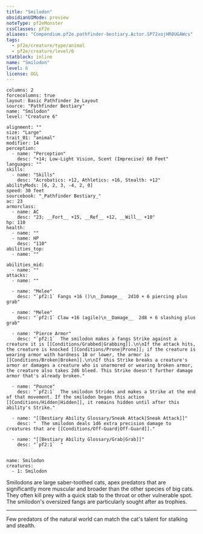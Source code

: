 ```yaml
---
title: "Smilodon"
obsidianUIMode: preview
noteType: pf2eMonster
cssClasses: pf2e
aliases: "Compendium.pf2e.pathfinder-bestiary.Actor.SP72xojHR0UGAWcs" 
tags:
  - pf2e/creature/type/animal
  - pf2e/creature/level/6
statblock: inline
name: "Smilodon"
level: 6
license: OGL
---
```


```statblock
columns: 2
forcecolumns: true
layout: Basic Pathfinder 2e Layout
source: "Pathfinder Bestiary"
name: "Smilodon"
level: "Creature 6"

alignment: ""
size: "Large"
trait_01: "animal"
modifier: 14
perception:
  - name: "Perception"
    desc: "+14; Low-Light Vision, Scent (Imprecise) 60 Feet"
languages: ""
skills:
  - name: "Skills"
    desc: "Acrobatics: +12, Athletics: +16, Stealth: +12"
abilityMods: [6, 2, 3, -4, 2, 0]
speed: 30 feet
sourcebook: "_Pathfinder Bestiary_"
ac: 23
armorclass:
  - name: AC
    desc: "23; __Fort__ +15, __Ref__ +12, __Will__ +10"
hp: 110
health:
  - name: ""
  - name: HP
    desc: "110"
abilities_top:
  - name: ""

abilities_mid:
  - name: ""
attacks:
  - name: ""

  - name: "Melee"
    desc: "`pf2:1` Fangs +16 ()\n__Damage__  2d10 + 6 piercing plus grab"

  - name: "Melee"
    desc: "`pf2:1` Claw +16 (agile)\n__Damage__  2d8 + 6 slashing plus grab"

  - name: "Pierce Armor"
    desc: "`pf2:1`  The smilodon makes a fangs Strike against a creature it is [[Conditions/Grabbed|Grabbing]].\n\nIf the attack hits, the creature is knocked [[Conditions/Prone|Prone]]; if the creature is wearing armor with hardness 10 or lower, the armor is [[Conditions/Broken|Broken]].\n\nIf this Strike breaks a creature's armor or damages a creature who is unarmored or wearing broken armor, the creature also takes 2d6 bleed. This Strike doesn't further damage armor that's already broken."

  - name: "Pounce"
    desc: "`pf2:1`  The smilodon Strides and makes a Strike at the end of that movement. If the smilodon began this action [[Conditions/Hidden|Hidden]], it remains hidden until after this ability's Strike."

  - name: "[[Bestiary Ability Glossary/Sneak Attack|Sneak Attack]]"
    desc: "  The smilodon deals 1d6 extra precision damage to creatures that are [[Conditions/Off-Guard|Off-Guard]]."

  - name: "[[Bestiary Ability Glossary/Grab|Grab]]"
    desc: "`pf2:1`  "
 
```

```encounter-table
name: Smilodon
creatures:
  - 1: Smilodon
```



Smilodons are large saber-toothed cats, apex predators that are significantly more muscular and broader than the other species of big cats. They often kill prey with a quick stab to the throat or other vulnerable spot. The smilodon's oversized fangs are particularly sought after as trophies.

* * *

Few predators of the natural world can match the cat's talent for stalking and stealth.
